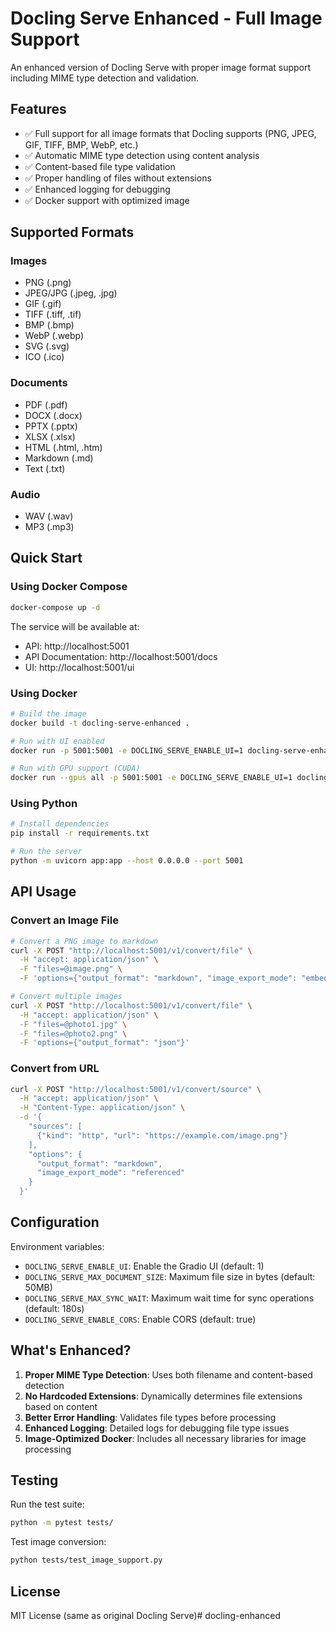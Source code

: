 # Docling Serve Enhanced - Full Image Support

An enhanced version of Docling Serve with proper image format support including MIME type detection and validation.

## Features

- ✅ Full support for all image formats that Docling supports (PNG, JPEG, GIF, TIFF, BMP, WebP, etc.)
- ✅ Automatic MIME type detection using content analysis
- ✅ Content-based file type validation
- ✅ Proper handling of files without extensions
- ✅ Enhanced logging for debugging
- ✅ Docker support with optimized image

## Supported Formats

### Images
- PNG (.png)
- JPEG/JPG (.jpeg, .jpg)
- GIF (.gif)
- TIFF (.tiff, .tif)
- BMP (.bmp)
- WebP (.webp)
- SVG (.svg)
- ICO (.ico)

### Documents
- PDF (.pdf)
- DOCX (.docx)
- PPTX (.pptx)
- XLSX (.xlsx)
- HTML (.html, .htm)
- Markdown (.md)
- Text (.txt)

### Audio
- WAV (.wav)
- MP3 (.mp3)

## Quick Start

### Using Docker Compose

```bash
docker-compose up -d
```

The service will be available at:
- API: http://localhost:5001
- API Documentation: http://localhost:5001/docs
- UI: http://localhost:5001/ui

### Using Docker

```bash
# Build the image
docker build -t docling-serve-enhanced .

# Run with UI enabled
docker run -p 5001:5001 -e DOCLING_SERVE_ENABLE_UI=1 docling-serve-enhanced

# Run with GPU support (CUDA)
docker run --gpus all -p 5001:5001 -e DOCLING_SERVE_ENABLE_UI=1 docling-serve-enhanced
```

### Using Python

```bash
# Install dependencies
pip install -r requirements.txt

# Run the server
python -m uvicorn app:app --host 0.0.0.0 --port 5001
```

## API Usage

### Convert an Image File

```bash
# Convert a PNG image to markdown
curl -X POST "http://localhost:5001/v1/convert/file" \
  -H "accept: application/json" \
  -F "files=@image.png" \
  -F 'options={"output_format": "markdown", "image_export_mode": "embedded"}'

# Convert multiple images
curl -X POST "http://localhost:5001/v1/convert/file" \
  -H "accept: application/json" \
  -F "files=@photo1.jpg" \
  -F "files=@photo2.png" \
  -F 'options={"output_format": "json"}'
```

### Convert from URL

```bash
curl -X POST "http://localhost:5001/v1/convert/source" \
  -H "accept: application/json" \
  -H "Content-Type: application/json" \
  -d '{
    "sources": [
      {"kind": "http", "url": "https://example.com/image.png"}
    ],
    "options": {
      "output_format": "markdown",
      "image_export_mode": "referenced"
    }
  }'
```

## Configuration

Environment variables:

- `DOCLING_SERVE_ENABLE_UI`: Enable the Gradio UI (default: 1)
- `DOCLING_SERVE_MAX_DOCUMENT_SIZE`: Maximum file size in bytes (default: 50MB)
- `DOCLING_SERVE_MAX_SYNC_WAIT`: Maximum wait time for sync operations (default: 180s)
- `DOCLING_SERVE_ENABLE_CORS`: Enable CORS (default: true)

## What's Enhanced?

1. **Proper MIME Type Detection**: Uses both filename and content-based detection
2. **No Hardcoded Extensions**: Dynamically determines file extensions based on content
3. **Better Error Handling**: Validates file types before processing
4. **Enhanced Logging**: Detailed logs for debugging file type issues
5. **Image-Optimized Docker**: Includes all necessary libraries for image processing

## Testing

Run the test suite:

```bash
python -m pytest tests/
```

Test image conversion:

```bash
python tests/test_image_support.py
```

## License

MIT License (same as original Docling Serve)# docling-enhanced
